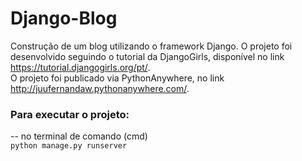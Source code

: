 # Django-Blog

Construção de um blog utilizando o framework Django. O projeto foi desenvolvido seguindo o tutorial da DjangoGirls,
disponível no link <https://tutorial.djangogirls.org/pt/>.  
O projeto foi publicado via PythonAnywhere, no link <http://juufernandaw.pythonanywhere.com/>.    

### Para executar o projeto:
-- no terminal de comando (cmd)    
`python manage.py runserver`
